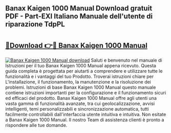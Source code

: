 ## Banax Kaigen 1000 Manual Download gratuit PDF - Part-EXI Italiano Manuale dell'utente di riparazione TdpPL

# <h2><a href="http://dfa4cn8.blite.top/?on=Banax+Kaigen+1000+Manual">🔗Download 👉🔴 Banax Kaigen 1000 Manual</a></h2>

[![Banax Kaigen 1000 Manual download](https://i.imgur.com/lujVjoI.png)](http://dfa4cn8.blite.top/?on=Banax+Kaigen+1000+Manual)
Saluti e benvenuto nel manuale di Istruzioni per il tuo Banax Kaigen 1000 Manual appena ricevuto. Questa guida completa è progettata per aiutarti a comprendere e utilizzare tutte le funzionalità e i vantaggi del tuo Prodotto. Troverai istruzioni chiare per L'installazione, il funzionamento, la manutenzione e la risoluzione dei problemi. Istruzioni di base Banax Kaigen 1000 Manual questo manuale contiene istruzioni importanti per la configurazione e il funzionamento sicuri ed efficaci del prodotto. Banax Kaigen 1000 Manual offre agli utenti una vasta gamma di funzionalità avanzate, tra cui geolocalizzazione, avvisi intelligenti, temi personalizzabili e sincronizzazione automatica, tutti facilmente controllabili dall'interfaccia utente intuitiva e intuitiva. Non esitate a Banax Kaigen 1000 Manual. Il nostro Team di assistenza clienti è pronto a rispondere alle tue domande.
